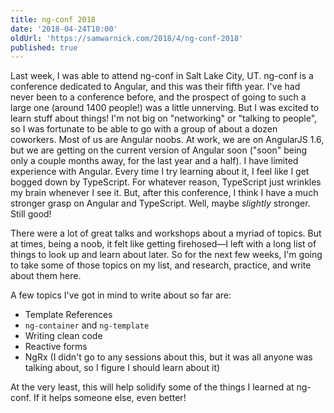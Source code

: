 ```yaml
---
title: ng-conf 2018
date: '2018-04-24T10:00'
oldUrl: 'https://samwarnick.com/2018/4/ng-conf-2018'
published: true
---
```


Last week, I was able to attend ng-conf in Salt Lake City, UT. ng-conf is a conference dedicated to Angular, and this was their fifth year. I've had never been to a conference before, and the prospect of going to such a large one (around 1400 people!) was a little unnerving. But I was excited to learn stuff about things! I'm not big on "networking" or "talking to people", so I was fortunate to be able to go with a group of about a dozen coworkers. Most of us are Angular noobs. At work, we are on AngularJS 1.6, but we are getting on the current version of Angular soon ("soon" being only a couple months away, for the last year and a half). I have limited experience with Angular. Every time I try learning about it, I feel like I get bogged down by TypeScript. For whatever reason, TypeScript just wrinkles my brain whenever I see it. But, after this conference, I think I have a much stronger grasp on Angular and TypeScript. Well, maybe _slightly_ stronger. Still good!

There were a lot of great talks and workshops about a myriad of topics. But at times, being a noob, it felt like getting firehosed—I left with a long list of things to look up and learn about later. So for the next few weeks, I'm going to take some of those topics on my list, and research, practice, and write about them here.

A few topics I've got in mind to write about so far are:

- Template References
- `ng-container` and `ng-template`
- Writing clean code
- Reactive forms
- NgRx (I didn't go to any sessions about this, but it was all anyone was talking about, so I figure I should learn about it)

At the very least, this will help solidify some of the things I learned at ng-conf. If it helps someone else, even better!
